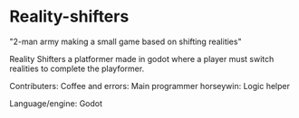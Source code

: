 # Reality-shifters
"2-man army making a small game based on shifting realities"

Reality Shifters a platformer made in godot where a player must switch realities to complete the playformer.

Contributers:
Coffee and errors: Main programmer
horseywin: Logic helper

Language/engine:
Godot

